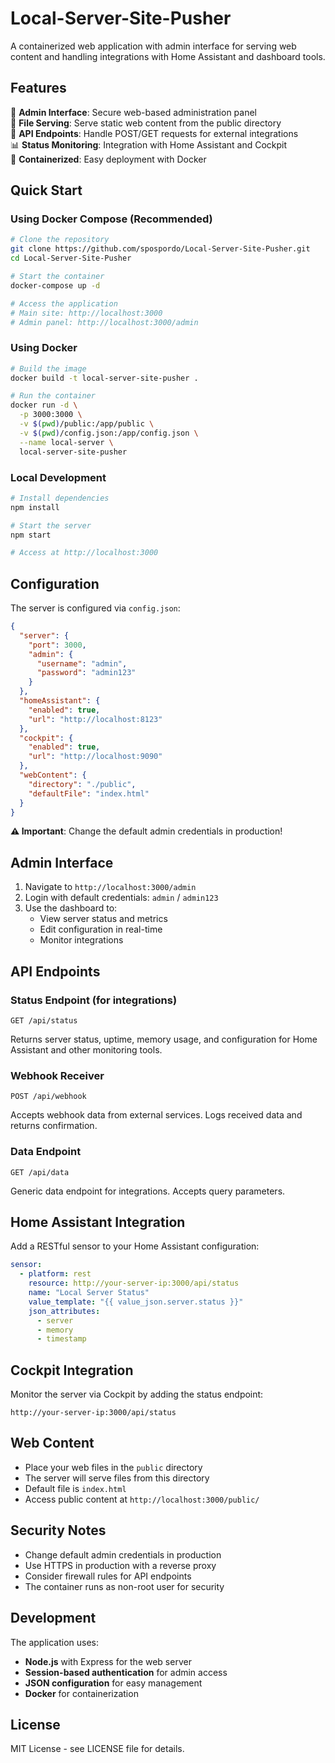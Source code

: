 # Local-Server-Site-Pusher
A containerized web application with admin interface for serving web content and handling integrations with Home Assistant and dashboard tools.

## Features

🔧 **Admin Interface**: Secure web-based administration panel  
📁 **File Serving**: Serve static web content from the public directory  
🔗 **API Endpoints**: Handle POST/GET requests for external integrations  
📊 **Status Monitoring**: Integration with Home Assistant and Cockpit  
🐳 **Containerized**: Easy deployment with Docker  

## Quick Start

### Using Docker Compose (Recommended)

```bash
# Clone the repository
git clone https://github.com/spospordo/Local-Server-Site-Pusher.git
cd Local-Server-Site-Pusher

# Start the container
docker-compose up -d

# Access the application
# Main site: http://localhost:3000
# Admin panel: http://localhost:3000/admin
```

### Using Docker

```bash
# Build the image
docker build -t local-server-site-pusher .

# Run the container
docker run -d \
  -p 3000:3000 \
  -v $(pwd)/public:/app/public \
  -v $(pwd)/config.json:/app/config.json \
  --name local-server \
  local-server-site-pusher
```

### Local Development

```bash
# Install dependencies
npm install

# Start the server
npm start

# Access at http://localhost:3000
```

## Configuration

The server is configured via `config.json`:

```json
{
  "server": {
    "port": 3000,
    "admin": {
      "username": "admin",
      "password": "admin123"
    }
  },
  "homeAssistant": {
    "enabled": true,
    "url": "http://localhost:8123"
  },
  "cockpit": {
    "enabled": true,
    "url": "http://localhost:9090"
  },
  "webContent": {
    "directory": "./public",
    "defaultFile": "index.html"
  }
}
```

**⚠️ Important**: Change the default admin credentials in production!

## Admin Interface

1. Navigate to `http://localhost:3000/admin`
2. Login with default credentials: `admin` / `admin123`
3. Use the dashboard to:
   - View server status and metrics
   - Edit configuration in real-time
   - Monitor integrations

## API Endpoints

### Status Endpoint (for integrations)
```
GET /api/status
```
Returns server status, uptime, memory usage, and configuration for Home Assistant and other monitoring tools.

### Webhook Receiver
```
POST /api/webhook
```
Accepts webhook data from external services. Logs received data and returns confirmation.

### Data Endpoint
```
GET /api/data
```
Generic data endpoint for integrations. Accepts query parameters.

## Home Assistant Integration

Add a RESTful sensor to your Home Assistant configuration:

```yaml
sensor:
  - platform: rest
    resource: http://your-server-ip:3000/api/status
    name: "Local Server Status"
    value_template: "{{ value_json.server.status }}"
    json_attributes:
      - server
      - memory
      - timestamp
```

## Cockpit Integration

Monitor the server via Cockpit by adding the status endpoint:
```
http://your-server-ip:3000/api/status
```

## Web Content

- Place your web files in the `public` directory
- The server will serve files from this directory
- Default file is `index.html`
- Access public content at `http://localhost:3000/public/`

## Security Notes

- Change default admin credentials in production
- Use HTTPS in production with a reverse proxy
- Consider firewall rules for API endpoints
- The container runs as non-root user for security

## Development

The application uses:
- **Node.js** with Express for the web server
- **Session-based authentication** for admin access
- **JSON configuration** for easy management
- **Docker** for containerization

## License

MIT License - see LICENSE file for details.

